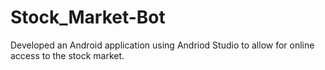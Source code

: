 # Stock_Market-Bot

Developed an Android application using Andriod Studio to allow for online access to the stock market.
